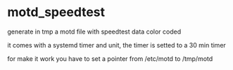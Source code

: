 # motd_speedtest

generate in tmp a motd file with speedtest data color coded

it comes with a systemd timer and unit, the timer is setted to a 30 min timer

for make it work you have to set a pointer from /etc/motd to /tmp/motd
